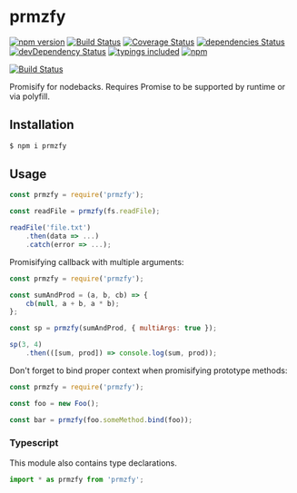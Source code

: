 prmzfy
=========
[![npm version](https://badge.fury.io/js/prmzfy.svg)](https://badge.fury.io/js/prmzfy)
[![Build Status](https://travis-ci.org/iyegoroff/prmzfy.svg?branch=master)](https://travis-ci.org/iyegoroff/prmzfy)
[![Coverage Status](https://coveralls.io/repos/github/iyegoroff/prmzfy/badge.svg?branch=master)](https://coveralls.io/github/iyegoroff/prmzfy?branch=master)
[![dependencies Status](https://david-dm.org/iyegoroff/prmzfy/status.svg)](https://david-dm.org/iyegoroff/prmzfy)
[![devDependency Status](https://david-dm.org/iyegoroff/prmzfy/dev-status.svg)](https://david-dm.org/iyegoroff/prmzfy?type=dev)
[![typings included](https://img.shields.io/badge/typings-included-brightgreen.svg)](#typescript)
[![npm](https://img.shields.io/npm/l/express.svg)](https://www.npmjs.com/package/prmzfy)

[![Build Status](https://saucelabs.com/browser-matrix/iyegoroff.svg)](https://saucelabs.com/beta/builds/ed79bf765dd04e7f932b779453c3ac000)

Promisify for nodebacks. Requires Promise to be supported by runtime or via polyfill.

## Installation

```bash
$ npm i prmzfy
```

## Usage

```javascript
const prmzfy = require('prmzfy');

const readFile = prmzfy(fs.readFile);

readFile('file.txt')
    .then(data => ...)
    .catch(error => ...);
```

Promisifying callback with multiple arguments:

```javascript
const prmzfy = require('prmzfy');

const sumAndProd = (a, b, cb) => {
    cb(null, a + b, a * b);
};

const sp = prmzfy(sumAndProd, { multiArgs: true });

sp(3, 4)
    .then(([sum, prod]) => console.log(sum, prod));
```

Don't forget to bind proper context when promisifying prototype methods:

```javascript
const prmzfy = require('prmzfy');

const foo = new Foo();

const bar = prmzfy(foo.someMethod.bind(foo)); 
```

### Typescript

This module also contains type declarations.

```typescript
import * as prmzfy from 'prmzfy';
```